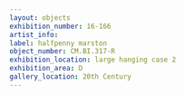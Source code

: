 ```yaml
---
layout: objects
exhibition_number: 16-166
artist_info: 
label: halfpenny marston
object_number: CM.BI.317-R
exhibition_location: large hanging case 2
exhibition_area: D
gallery_location: 20th Century
---
```

